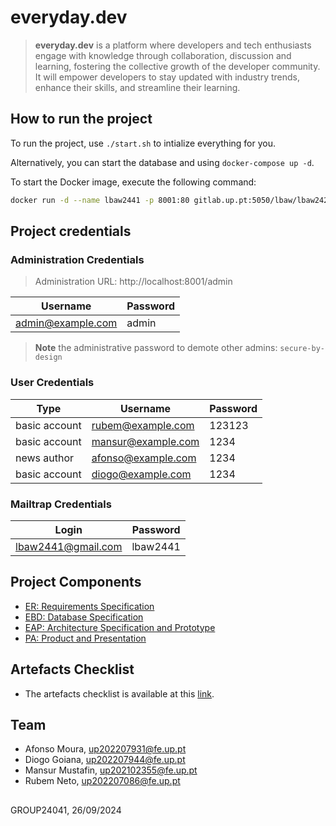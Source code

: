 # everyday.dev

> **everyday.dev** is a platform where developers and tech enthusiasts engage with knowledge through collaboration, discussion and learning, fostering the collective growth of the developer community. It will empower developers to stay updated with industry trends, enhance their skills, and streamline their learning.

## How to run the project

To run the project, use `./start.sh` to intialize everything for you.

Alternatively, you can start the database and using `docker-compose up -d`.

To start the Docker image, execute the following command:

```bash
docker run -d --name lbaw2441 -p 8001:80 gitlab.up.pt:5050/lbaw/lbaw2425/lbaw24041
```

## Project credentials

### Administration Credentials

> Administration URL: http://localhost:8001/admin

| Username          | Password |
| ----------------- | -------- |
| admin@example.com | admin    |

> **Note** the administrative password to demote other admins: `secure-by-design`

### User Credentials

| Type          | Username           | Password |
| ------------- | ------------------ | -------- |
| basic account | rubem@example.com  | 123123   |
| basic account | mansur@example.com | 1234     |
| news author   | afonso@example.com | 1234     |
| basic account | diogo@example.com  | 1234     |

### Mailtrap Credentials

| Login              | Password |
| ------------------ | -------- |
| lbaw2441@gmail.com | lbaw2441 |


## Project Components

* [ER: Requirements Specification](https://gitlab.up.pt/lbaw/lbaw2425/lbaw24041/-/wikis/er)
* [EBD: Database Specification](https://gitlab.up.pt/lbaw/lbaw2425/lbaw24041/-/wikis/edb)
* [EAP: Architecture Specification and Prototype](https://gitlab.up.pt/lbaw/lbaw2425/lbaw24041/-/wikis/eap)
* [PA: Product and Presentation](https://gitlab.up.pt/lbaw/lbaw2425/lbaw24041/-/wikis/pa)

## Artefacts Checklist
+ The artefacts checklist is available at this [link](https://docs.google.com/spreadsheets/d/1Slm9z7z6odYqT0jRxVVs8Aj4tcNGQtVQG1Yro9hezzI/edit?gid=1240712519#gid=1240712519).

## Team

* Afonso Moura, up202207931@fe.up.pt
* Diogo Goiana, up202207944@fe.up.pt
* Mansur Mustafin, up202102355@fe.up.pt
* Rubem Neto, up202207086@fe.up.pt

## 

GROUP24041, 26/09/2024

<!-- 

sudo apt update
sudo apt install git composer php8.3 php8.3-mbstring php8.3-xml php8.3-pgsql php8.3-curl

composer update

docker compose up -d

php artisan db:seed
php artisan serve

./upload_image.sh

docker login gitlab.up.pt:5050
docker run -d --name lbaw24041 -p 8001:80 gitlab.up.pt:5050/lbaw/lbaw2425/lbaw24041

 -->